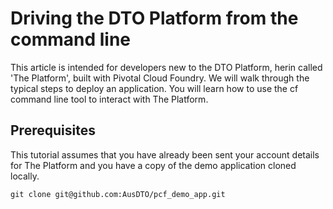 # Driving the DTO Platform from the command line

This article is intended for developers new to the DTO Platform, herin called 'The Platform', built with Pivotal Cloud Foundry. We will walk through the typical steps to deploy an application. You will learn how to use the cf command line tool to interact with The Platform.

## Prerequisites

This tutorial assumes that you have already been sent your account details for The Platform and you have a copy of the demo application cloned locally.

``` language-html
git clone git@github.com:AusDTO/pcf_demo_app.git
```

